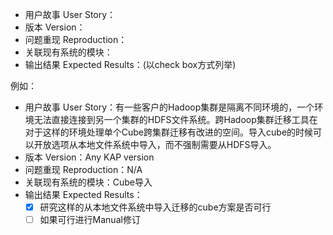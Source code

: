 - 用户故事 User Story：
- 版本 Version：
- 问题重现 Reproduction：
- 关联现有系统的模块：
- 输出结果 Expected Results：(以check box方式列举)



例如：

- 用户故事 User Story：有一些客户的Hadoop集群是隔离不同环境的，一个环境无法直接连接到另一个集群的HDFS文件系统。跨Hadoop集群迁移工具在对于这样的环境处理单个Cube跨集群迁移有改进的空间。导入cube的时候可以开放选项从本地文件系统中导入，而不强制需要从HDFS导入。
- 版本 Version：Any KAP version
- 问题重现 Reproduction：N/A
- 关联现有系统的模块：Cube导入
- 输出结果 Expected Results：
  - [x] 研究这样的从本地文件系统中导入迁移的cube方案是否可行
  - [ ] 如果可行进行Manual修订